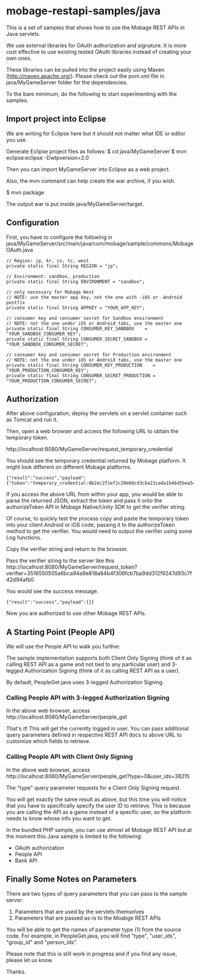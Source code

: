 mobage-restapi-samples/java
===========================

This is a set of samples that shows how to use the Mobage REST APIs in Java servlets.

We use external libraries for OAuth authorization and signature.
It is more cost effective to use existing tested OAuth libraries instead of creating your own ones.

These libraries can be pulled into the project easily using Maven (http://maven.apache.org/). Please check out the pom.xml file in java/MyGameServer folder for the dependencies.

To the bare minimum, do the following to start experimenting with the samples.

Import project into Eclipse
---------------------------

We are writing for Eclipse here but it should not matter what IDE or editor you use.

Generate Eclipse project files as follows:
  $ cd java/MyGameServer
  $ mvn eclipse:eclipse -Dwtpversion=2.0

Then you can import MyGameServer into Eclipse as a web project.

Also, the mvn command can help create the war archive, if you wish.

  $ mvn package

The output war is put inside java/MyGameServer/target.

Configuration
-------------

First, you have to configure the following in 
java/MyGameServer/src/main/java/com/mobage/sample/commons/MobageOAuth.java

```
// Region: jp, kr, cn, tc, west
private static final String REGION = "jp";

// Environment: sandbox, production
private static final String ENVIRONMENT = "sandbox";

// only necessary for Mobage West
// NOTE: use the master app key, not the one with -iOS or -Android postfix
private static final String APPKEY = "YOUR_APP_KEY";

// consumer key and consumer secret for Sandbox environment
// NOTE: not the one under iOS or Android tabs, use the master one
private static final String CONSUMER_KEY_SANDBOX    = "YOUR_SANDBOX_CONSUMER_KEY";
private static final String CONSUMER_SECRET_SANDBOX = "YOUR_SANDBOX_CONSUMER_SECRET";

// consumer key and consumer secret for Production environment
// NOTE: not the one under iOS or Android tabs, use the master one
private static final String CONSUMER_KEY_PRODUCTION    = "YOUR_PRODUCTION_CONSUMER_KEY";
private static final String CONSUMER_SECRET_PRODUCTION = "YOUR_PRODUCTION_CONSUMER_SECRET";
```

Authorization
-------------

After above configuration, deploy the servlets on a servlet container such as Tomcat and run it.

Then, open a web browser and access the following URL to obtain the temporary token.

http://localhost:8080/MyGameServer/request_temporary_credential

You should see the temporary credential returned by Mobage platform. It might look different on different Mobage platforms.

```
{"result":"success","payload":{"token":"temporary_credential:0b2ec2f1ef2c20e68cd3cba23cada1b46d5bea54"}}
```

If you access the above URL from within your app, you would be able to parse the returned JSON, extract the token and pass it onto the authorizeToken API in Mobage Native/Unity SDK to get the verifier string.

Of course, to quickly test the process copy and paste the temporary token into your client Android or iOS code, passing it to the authorizeToken method to get the verifier. You would need to output the verifier using some Log functions.

Copy the verifier string and return to the browser. 

Pass the verifier string to the server like this
http://localhost:8080/MyGameServer/request_token?verifier=3516550505a6bca94a9e818a84b4f306fcb7ba9dd312f9247d93c7f42d94afb0

You would see the success message.
```
{"result":"success","payload":{}}
```

Now you are authorized to use other Mobage REST APIs.

A Starting Point (People API)
-----------------------------

We will use the People API to walk you further.

The sample implementation supports both Client Only Signing (think of it as calling REST API as a game and not tied to any particular user) and 3-legged Authorization Signing (think of it as calling REST API as a user).

By default, PeopleGet.java uses 3-legged Authorization Signing.

### Calling People API with 3-legged Authorization Signing

In the above web browser, access 
http://localhost:8080/MyGameServer/people_get

That's it! This will get the currently logged in user. You can pass additional query parameters defined in respective REST API docs to above URL to customize which fields to retrieve.

### Calling People API with Client Only Signing

In the above web browser, access
http://localhost:8080/MyGameServer/people_get?type=0&user_ids=38215

The "type" query parameter requests for a Client Only Signing request.

You will get exactly the same result as above, but this time you will notice that you have to specifically specify the user ID to retrieve. This is because you are calling the API as a game instead of a specific user, so the platform needs to know whose info you want to get.

In the bundled PHP sample, you can use almost all Mobage REST API but at the moment this Java sample is limited to the following:
- OAuth authorization
- People API
- Bank API

Finally Some Notes on Parameters
--------------------------------
There are two types of query parameters that you can pass to the sample server:
1. Parameters that are used by the servlets themselves
2. Parameters that are passed as-is to the Moabge REST APIs

You will be able to get the names of parameter type (1) from the source code. For example, in PeopleGet.java, you will find "type", "user_ids", "group_id" and "person_ids".

Please note that this is still work in progress and if you find any issue, please let us know.

Thanks.
